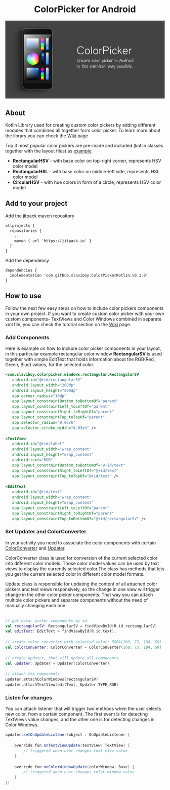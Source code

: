 <h1 align="center">ColorPicker for Android</h1>

<p align="center">
    <img src="screens/home.png" alt="Image"   />
</p>
 
## About
Kotlin Library used for creating custom color pickers by adding different modules that combined all together form color picker.
To learn more about the library you can check the [Wiki](https://github.com/slaviboy/ColorPickerKotlin/wiki) page
  
Top 3 most popular color pickers are pre-made and included (kotlin classes together with the layout files) as [example](https://github.com/slaviboy/ColorPickerKotlin/tree/master/app/src/main):
* **RectangularHSV** - with base color on top-right corner, represents HSV color model
* **RectangularHSL** - with base color on middle-left side, represents HSL color model
* **CircularHSV** - with hue colors in form of a circle, represents HSV color model

## Add to your project
Add the jitpack maven repository
```
allprojects {
  repositories {
    ...
    maven { url 'https://jitpack.io' }
  }
}
``` 
Add the dependency
```
dependencies {
  implementation 'com.github.slaviboy:ColorPickerKotlin:v0.1.0'
}
```

## How to use
Follow the next few easy steps on how to include color pickers components in your own project.
If you want to create custom color picker with your own custom components- TextViews and Color Windows combined in separate xml file, you can check the tutorial section on the [Wiki](https://github.com/slaviboy/ColorPickerKotlin/wiki#tutorial-creating-custom-color-picker) page.

### Add Components
Here is example on how to include color picker components in your layout, in this particular example rectangular color window **RectangularSV** is used together with simple EditText that holds information about the RGB(Red, Green, Blue) values, for the selected color.
```xml
<com.slaviboy.colorpicker.windows.rectangular.RectangularSV
   android:id="@+id/rectangularSV"
   android:layout_width="200dp"
   android:layout_height="200dp"
   app:corner_radius="10dp"
   app:layout_constraintBottom_toBottomOf="parent"
   app:layout_constraintLeft_toLeftOf="parent"
   app:layout_constraintRight_toRightOf="parent"
   app:layout_constraintTop_toTopOf="parent"
   app:selector_radius="0.06vh"
   app:selector_stroke_width="0.03vh" />

<TextView
   android:id="@+id/label"
   android:layout_width="wrap_content"
   android:layout_height="wrap_content"
   android:text="RGB"
   app:layout_constraintBottom_toBottomOf="@+id/text"
   app:layout_constraintRight_toLeftOf="@+id/text"
   app:layout_constraintTop_toTopOf="@+id/text" />

<EditText
   android:id="@+id/text"
   android:layout_width="wrap_content"
   android:layout_height="wrap_content"
   app:layout_constraintLeft_toLeftOf="parent"
   app:layout_constraintRight_toRightOf="parent"
   app:layout_constraintTop_toBottomOf="@+id/rectangularSV" />
```

### Set Updater and ColorConverter
In your activity you need to associate the color components with certain [ColorConverter](https://github.com/slaviboy/ColorPickerKotlin/wiki#ColorConverter) and [Updater](https://github.com/slaviboy/ColorPickerKotlin/wiki#Updater).

ColorConverter class is used for conversion of the current selected color into different color models. Those color model values can be used by text views to display the currently selected color.The class has methods that lets you get the current selected color in different color model formats. 

Update class is responsible for updating the content of all attached color pickers and text views responsively, so the change in one view will trigger change in the other color picker components. That way you can attach multiple color pickers and separate components without the need of manually changing each one.

```kotlin

// get color picker components by id
val rectangularSV: RectangularSV = findViewById(R.id.rectangularSV)
val editText: EditText = findViewById(R.id.text);

// create color converter with selected color: RGBA(160, 73, 184, 50)
val colorConverter: ColorConverter = ColorConverter(160, 73, 184, 50)

// create updater, that will update all components
val updater: Updater = Updater(colorConverter)

// attach the components
updater.attachColorWindows(rectangularSV)
updater.attachTextView(editText, Updater.TYPE_RGB)
```

### Listen for changes
You can attach listener that will trigger two methods when the user selects new color, from a certain component. The first event is for detecting TextViews value changes, and the other one is for detecting changes in Color Windows.
```java
updater.setOnUpdateListener(object : OnUpdateListener {

    override fun onTextViewUpdate(textView: TextView) {
        // triggered when user changes text view value
    }
            
    override fun onColorWindowUpdate(colorWindow: Base) {
        // triggered when user changes color window value
    }
})
```
